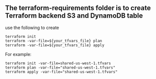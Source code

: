 ## The terraform-requirements folder is to create Terraform backend S3 and DynamoDB table

use the following to create

```
terraform init
terraform -var-file=${your_tfvars_file} plan
terraform -var-file=${your_tfvars_file} apply
```

For example:

```
terraform init -var-file=shared-us-west-1.tfvars
terraform plan -var-file="shared-us-west-1.tfvars"
terraform apply -var-file="shared-us-west-1.tfvars"
```